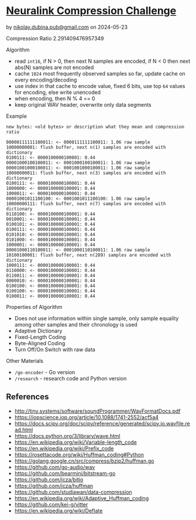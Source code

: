 # [Neuralink Compression Challenge](https://content.neuralink.com/compression-challenge/README.html)

by nikolay.dubina.pub@gmail.com on 2024-05-23

Compression Ratio 2.291409476957349

Algorithm
- read `int16`, if N > 0, then next N samples are encoded, if N < 0 then next abs(N) samples are not encoded
- cache `1024` most frequently observed samples so far, update cache on every encoding/decoding
- use index in that cache to encode value, fixed 6 bits, use top `64` values for encoding, else write unencoded 
- when encoding, then N % 4 == 0
- keep original WAV header, overwrite only data segments

Example

```
new bytes: <old bytes> or description what they mean and compression ratio
```

```
00000111111100011: <- 0000111111100011: 1.06 raw sample
10000000001: flush buffer, next n(1) samples are encoded with dictionary
0100111: <- 0000100000100001: 0.44
00001000100100011: <- 0001000100100011: 1.06 raw sample
00001001000100011: <- 0001001000100011: 1.06 raw sample
10000000011: flush buffer, next n(3) samples are encoded with dictionary
0100111: <- 0000100000100001: 0.44
1000000: <- 0000100000100001: 0.44
1000011: <- 0000100000100001: 0.44
00001001011100100: <- 0001001011100100: 1.06 raw sample
10000000111: flush buffer, next n(7) samples are encoded with dictionary
0110100: <- 0000100000100001: 0.44
0010001: <- 0000100000100001: 0.44
0100101: <- 0000100000100001: 0.44
0100111: <- 0000100000100001: 0.44
0101010: <- 0000100000100001: 0.44
0101000: <- 0000100000100001: 0.44
1000001: <- 0000100000100001: 0.44
00001000110100011: <- 0001000110100011: 1.06 raw sample
10100100001: flush buffer, next n(289) samples are encoded with dictionary
1000111: <- 0000100000100001: 0.44
0110000: <- 0000100000100001: 0.44
0110011: <- 0000100000100001: 0.44
0000010: <- 0000100000100001: 0.44
0100100: <- 0000100000100001: 0.44
0100100: <- 0000100000100001: 0.44
0100011: <- 0000100000100001: 0.44
```

Properties of Algorithm
- Does not use information within single sample, only sample equality among other samples and their chronology is used
- Adaptive Dictionary
- Fixed-Length Coding
- Byte-Aligned Coding
- Turn Off/On Switch with raw data

Other Materials
- `/go-encoder` - Go version
- `/research` - research code and Python version

## References

* http://tiny.systems/software/soundProgrammer/WavFormatDocs.pdf
* https://iopscience.iop.org/article/10.1088/1741-2552/acf5a4
* https://docs.scipy.org/doc/scipy/reference/generated/scipy.io.wavfile.read.html
* https://docs.python.org/3/library/wave.html
* https://en.wikipedia.org/wiki/Variable-length_code
* https://en.wikipedia.org/wiki/Prefix_code
* https://rosettacode.org/wiki/Huffman_coding#Python
* https://golang.google.cn/src/compress/bzip2/huffman.go
* https://github.com/go-audio/wav
* https://github.com/bearmini/bitstream-go
* https://github.com/icza/bitio
* https://github.com/icza/huffman
* https://github.com/studiawan/data-compression
* https://en.wikipedia.org/wiki/Adaptive_Huffman_coding
* https://github.com/kei-g/vitter
* https://en.wikipedia.org/wiki/Deflate
